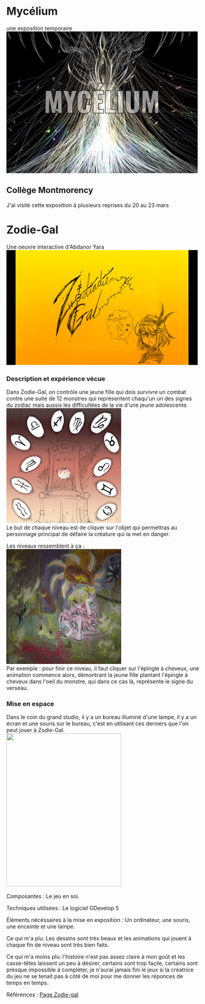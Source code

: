 # Mycélium
une exposition temporaire <br>
<img src="media/titre_mycelium.PNG" width="500" height="370">
## Collège Montmorency
J'ai visité cette exposition à plusieurs reprises du 20 au 23 mars
# Zodie-Gal
Une oeuvre interactive d'Abdanor Yara <br>
<img src="media/zodie_gal_titre.png" width="500" height="300">

### Description et expérience vécue
Dans Zodie-Gal, on contrôle une jeune fille qui dois survivre un combat contre une suite de 12 monstres qui représentent chaqu'un un des signes du zodiac mais aussis les difficultées de la vie d'une jeune adolescente. <br>
<img src="media/zodie_gal_menu.png" width="300" height="300"> <br>
Le but de chaque niveau  est de cliquer sur l'objet qui permettras au personnage principal de défaire la créature qui la met en danger.

Les niveaux ressemblent à ça :<br>
<img src="media/zodie_gal_personnage.png" width="300" height="300"> <br>
Par exemple : pour finir ce niveau, il faut cliquer sur l'épingle à cheveux, une animation commence alors, démontrant la jeune fille plantant l'épingle à cheveux dans l'oeil du monstre, qui dans ce cas là, représente le signe du verseau.

### Mise en espace
Dans le coin du grand studio, il y a un bureau illuminé d'une lampe, il y a un écran et une souris sur le bureau, c'est en utilisant ces derniers que l'on peut jouer à Zodie-Gal. <br>
<img src="media/zodie_gal_installation.png" width="300" height="400">

Composantes : Le jeu en soi.

Techniques utilisées : Le logiciel GDevelop 5

Éléments nécéssaires à la mise en exposition : Un ordinateur, une souris, une enceinte et une lampe.

Ce qui m'a plu: Les dessins sont très beaux et les animations qui jouent à chaque fin de niveau sont très bien faits.

Ce qui m'a moins plu: l'histoire n'est pas assez claire à mon goût et les casse-têtes laissent un peu à désirer, certains sont trop façile, certains sont prèsque impossible à complèter, je n'aurai jamais fini le jeux si la créatrice du jeu ne se tenait pas à côté de moi pour me donner les réponces de temps en temps.

Références : [Page Zodie-gal](https://tim-montmorency.com/2023/projets/Zodie-Gal/docs/web/index.html)
